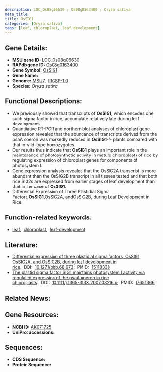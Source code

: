 ```yaml
---
description: LOC_Os08g06630 ; Os08g0163400 ; Oryza sativa
meta_title:
title: OsSIG1
categories: [Oryza sativa]
tags: [leaf, chloroplast, leaf development]
---
```


## Gene Details:
- **MSU gene ID:** [LOC_Os08g06630](http://rice.uga.edu/cgi-bin/ORF_infopage.cgi?orf=LOC_Os08g06630)  
- **RAPdb gene ID:** [Os08g0163400](https://rapdb.dna.affrc.go.jp/locus/?name=Os08g0163400)  
- **Gene Symbol:** <u>OsSIG1</u>
- **Gene Name:**
- **Genome:**  [MSU7](http://rice.uga.edu/),&nbsp;&nbsp;[IRGSP-1.0](https://rapdb.dna.affrc.go.jp/download/irgsp1.html)
- **Species:** *Oryza sativa*

## Functional Descriptions:
   - We previously showed that transcripts of **OsSIG1**, which encodes one such sigma factor in rice, accumulate relatively late during leaf development.
   - Quantitative RT-PCR and northern blot analyses of chloroplast gene expression revealed that the abundance of transcripts derived from the psaA operon was markedly reduced in **OsSIG1**-/- plants compared with that in wild-type homozygotes.
   - Our results thus indicate that **OsSIG1** plays an important role in the maintenance of photosynthetic activity in mature chloroplasts of rice by regulating expression of chloroplast genes for components of photosystem I.
   - Gene expression analysis revealed that the OsSIG2A transcript is more abundant than the OsSIG2B transcript in all tissues tested and that both rice SIG2s are expressed from earlier stages of leaf development than that in the case of **OsSIG1**.
   - Differential Expression of Three Plastidial Sigma Factors,**OsSIG1**,OsSIG2A, andOsSIG2B, during Leaf Development in Rice.

## Function-related keywords:
   - [leaf](/tags/leaf/),&nbsp;&nbsp;[chloroplast](/tags/chloroplast/),&nbsp;&nbsp;[leaf-development](/tags/leaf-development/)

## Literature:
   - [Differential expression of three plastidial sigma factors, OsSIG1, OsSIG2A, and OsSIG2B, during leaf development in rice](https://www.doi.org/10.1271/bbb.68.973).&nbsp;&nbsp;DOI:&nbsp;&nbsp;[10.1271/bbb.68.973](https://www.doi.org/10.1271/bbb.68.973);&nbsp;&nbsp;PMID:&nbsp;&nbsp;[15118338](https://pubmed.ncbi.nlm.nih.gov/15118338/)
   - [The plastid sigma factor SIG1 maintains photosystem I activity via regulated expression of the psaA operon in rice chloroplasts](https://www.doi.org/10.1111/j.1365-313X.2007.03216.x).&nbsp;&nbsp;DOI:&nbsp;&nbsp;[10.1111/j.1365-313X.2007.03216.x](https://www.doi.org/10.1111/j.1365-313X.2007.03216.x);&nbsp;&nbsp;PMID:&nbsp;&nbsp;[17651366](https://pubmed.ncbi.nlm.nih.gov/17651366/)

## Related News:

## Gene Resources:
- **NCBI ID:**  [AK071725](http://www.ncbi.nlm.nih.gov/nuccore/AK071725)
- **UniProt accessions:** [](https://www.uniprot.org/uniprotkb//entry)

## Sequences:
- **CDS Sequence:**
- **Protein Sequence:**
